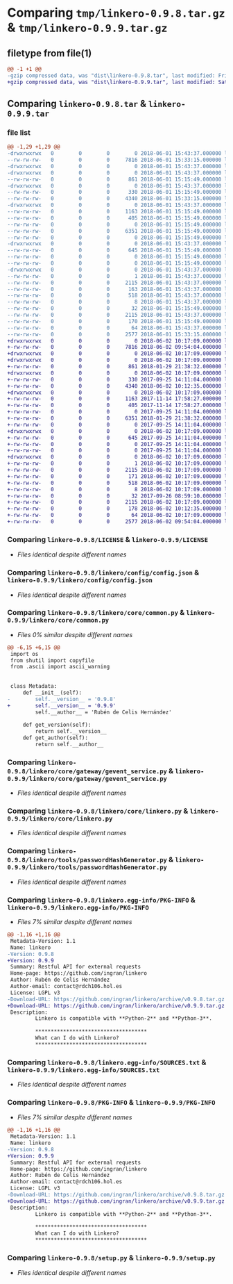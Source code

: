 # Comparing `tmp/linkero-0.9.8.tar.gz` & `tmp/linkero-0.9.9.tar.gz`

## filetype from file(1)

```diff
@@ -1 +1 @@
-gzip compressed data, was "dist\linkero-0.9.8.tar", last modified: Fri Jun  1 15:43:37 2018, max compression
+gzip compressed data, was "dist\linkero-0.9.9.tar", last modified: Sat Jun  2 10:17:09 2018, max compression
```

## Comparing `linkero-0.9.8.tar` & `linkero-0.9.9.tar`

### file list

```diff
@@ -1,29 +1,29 @@
-drwxrwxrwx   0        0        0        0 2018-06-01 15:43:37.000000 linkero-0.9.8/
--rw-rw-rw-   0        0        0     7816 2018-06-01 15:33:15.000000 linkero-0.9.8/LICENSE
-drwxrwxrwx   0        0        0        0 2018-06-01 15:43:37.000000 linkero-0.9.8/linkero/
-drwxrwxrwx   0        0        0        0 2018-06-01 15:43:37.000000 linkero-0.9.8/linkero/config/
--rw-rw-rw-   0        0        0      861 2018-06-01 15:15:49.000000 linkero-0.9.8/linkero/config/config.json
-drwxrwxrwx   0        0        0        0 2018-06-01 15:43:37.000000 linkero-0.9.8/linkero/core/
--rw-rw-rw-   0        0        0      330 2018-06-01 15:15:49.000000 linkero-0.9.8/linkero/core/ascii.py
--rw-rw-rw-   0        0        0     4340 2018-06-01 15:33:15.000000 linkero-0.9.8/linkero/core/common.py
-drwxrwxrwx   0        0        0        0 2018-06-01 15:43:37.000000 linkero-0.9.8/linkero/core/gateway/
--rw-rw-rw-   0        0        0     1163 2018-06-01 15:15:49.000000 linkero-0.9.8/linkero/core/gateway/gevent_service.py
--rw-rw-rw-   0        0        0      405 2018-06-01 15:15:49.000000 linkero-0.9.8/linkero/core/gateway/waitress_service.py
--rw-rw-rw-   0        0        0        0 2018-06-01 15:15:49.000000 linkero-0.9.8/linkero/core/gateway/__init__.py
--rw-rw-rw-   0        0        0     6351 2018-06-01 15:15:49.000000 linkero-0.9.8/linkero/core/linkero.py
--rw-rw-rw-   0        0        0        0 2018-06-01 15:15:49.000000 linkero-0.9.8/linkero/core/__init__.py
-drwxrwxrwx   0        0        0        0 2018-06-01 15:43:37.000000 linkero-0.9.8/linkero/tools/
--rw-rw-rw-   0        0        0      645 2018-06-01 15:15:49.000000 linkero-0.9.8/linkero/tools/passwordHashGenerator.py
--rw-rw-rw-   0        0        0        0 2018-06-01 15:15:49.000000 linkero-0.9.8/linkero/tools/__init__.py
--rw-rw-rw-   0        0        0        0 2018-06-01 15:15:49.000000 linkero-0.9.8/linkero/__init__.py
-drwxrwxrwx   0        0        0        0 2018-06-01 15:43:37.000000 linkero-0.9.8/linkero.egg-info/
--rw-rw-rw-   0        0        0        1 2018-06-01 15:43:37.000000 linkero-0.9.8/linkero.egg-info/dependency_links.txt
--rw-rw-rw-   0        0        0     2115 2018-06-01 15:43:37.000000 linkero-0.9.8/linkero.egg-info/PKG-INFO
--rw-rw-rw-   0        0        0      163 2018-06-01 15:43:37.000000 linkero-0.9.8/linkero.egg-info/requires.txt
--rw-rw-rw-   0        0        0      518 2018-06-01 15:43:37.000000 linkero-0.9.8/linkero.egg-info/SOURCES.txt
--rw-rw-rw-   0        0        0        8 2018-06-01 15:43:37.000000 linkero-0.9.8/linkero.egg-info/top_level.txt
--rw-rw-rw-   0        0        0       32 2018-06-01 15:15:49.000000 linkero-0.9.8/MANIFEST.in
--rw-rw-rw-   0        0        0     2115 2018-06-01 15:43:37.000000 linkero-0.9.8/PKG-INFO
--rw-rw-rw-   0        0        0      170 2018-06-01 15:15:49.000000 linkero-0.9.8/requirements.txt
--rw-rw-rw-   0        0        0       64 2018-06-01 15:43:37.000000 linkero-0.9.8/setup.cfg
--rw-rw-rw-   0        0        0     2577 2018-06-01 15:33:15.000000 linkero-0.9.8/setup.py
+drwxrwxrwx   0        0        0        0 2018-06-02 10:17:09.000000 linkero-0.9.9/
+-rw-rw-rw-   0        0        0     7816 2018-06-02 09:54:04.000000 linkero-0.9.9/LICENSE
+drwxrwxrwx   0        0        0        0 2018-06-02 10:17:09.000000 linkero-0.9.9/linkero/
+drwxrwxrwx   0        0        0        0 2018-06-02 10:17:09.000000 linkero-0.9.9/linkero/config/
+-rw-rw-rw-   0        0        0      861 2018-01-29 21:38:32.000000 linkero-0.9.9/linkero/config/config.json
+drwxrwxrwx   0        0        0        0 2018-06-02 10:17:09.000000 linkero-0.9.9/linkero/core/
+-rw-rw-rw-   0        0        0      330 2017-09-25 14:11:04.000000 linkero-0.9.9/linkero/core/ascii.py
+-rw-rw-rw-   0        0        0     4340 2018-06-02 10:12:35.000000 linkero-0.9.9/linkero/core/common.py
+drwxrwxrwx   0        0        0        0 2018-06-02 10:17:09.000000 linkero-0.9.9/linkero/core/gateway/
+-rw-rw-rw-   0        0        0     1163 2017-11-14 17:58:27.000000 linkero-0.9.9/linkero/core/gateway/gevent_service.py
+-rw-rw-rw-   0        0        0      405 2017-11-14 17:58:27.000000 linkero-0.9.9/linkero/core/gateway/waitress_service.py
+-rw-rw-rw-   0        0        0        0 2017-09-25 14:11:04.000000 linkero-0.9.9/linkero/core/gateway/__init__.py
+-rw-rw-rw-   0        0        0     6351 2018-01-29 21:38:32.000000 linkero-0.9.9/linkero/core/linkero.py
+-rw-rw-rw-   0        0        0        0 2017-09-25 14:11:04.000000 linkero-0.9.9/linkero/core/__init__.py
+drwxrwxrwx   0        0        0        0 2018-06-02 10:17:09.000000 linkero-0.9.9/linkero/tools/
+-rw-rw-rw-   0        0        0      645 2017-09-25 14:11:04.000000 linkero-0.9.9/linkero/tools/passwordHashGenerator.py
+-rw-rw-rw-   0        0        0        0 2017-09-25 14:11:04.000000 linkero-0.9.9/linkero/tools/__init__.py
+-rw-rw-rw-   0        0        0        0 2017-09-25 14:11:04.000000 linkero-0.9.9/linkero/__init__.py
+drwxrwxrwx   0        0        0        0 2018-06-02 10:17:09.000000 linkero-0.9.9/linkero.egg-info/
+-rw-rw-rw-   0        0        0        1 2018-06-02 10:17:09.000000 linkero-0.9.9/linkero.egg-info/dependency_links.txt
+-rw-rw-rw-   0        0        0     2115 2018-06-02 10:17:09.000000 linkero-0.9.9/linkero.egg-info/PKG-INFO
+-rw-rw-rw-   0        0        0      171 2018-06-02 10:17:09.000000 linkero-0.9.9/linkero.egg-info/requires.txt
+-rw-rw-rw-   0        0        0      518 2018-06-02 10:17:09.000000 linkero-0.9.9/linkero.egg-info/SOURCES.txt
+-rw-rw-rw-   0        0        0        8 2018-06-02 10:17:09.000000 linkero-0.9.9/linkero.egg-info/top_level.txt
+-rw-rw-rw-   0        0        0       32 2017-09-26 08:59:10.000000 linkero-0.9.9/MANIFEST.in
+-rw-rw-rw-   0        0        0     2115 2018-06-02 10:17:09.000000 linkero-0.9.9/PKG-INFO
+-rw-rw-rw-   0        0        0      178 2018-06-02 10:12:35.000000 linkero-0.9.9/requirements.txt
+-rw-rw-rw-   0        0        0       64 2018-06-02 10:17:09.000000 linkero-0.9.9/setup.cfg
+-rw-rw-rw-   0        0        0     2577 2018-06-02 09:54:04.000000 linkero-0.9.9/setup.py
```

### Comparing `linkero-0.9.8/LICENSE` & `linkero-0.9.9/LICENSE`

 * *Files identical despite different names*

### Comparing `linkero-0.9.8/linkero/config/config.json` & `linkero-0.9.9/linkero/config/config.json`

 * *Files identical despite different names*

### Comparing `linkero-0.9.8/linkero/core/common.py` & `linkero-0.9.9/linkero/core/common.py`

 * *Files 0% similar despite different names*

```diff
@@ -6,15 +6,15 @@
 import os
 from shutil import copyfile
 from .ascii import ascii_warning
 
 
 class Metadata:
     def __init__(self):
-        self.__version__ = '0.9.8'
+        self.__version__ = '0.9.9'
         self.__author__ = 'Rubén de Celis Hernández'
 
     def get_version(self):
         return self.__version__
     def get_author(self):
         return self.__author__
```

### Comparing `linkero-0.9.8/linkero/core/gateway/gevent_service.py` & `linkero-0.9.9/linkero/core/gateway/gevent_service.py`

 * *Files identical despite different names*

### Comparing `linkero-0.9.8/linkero/core/linkero.py` & `linkero-0.9.9/linkero/core/linkero.py`

 * *Files identical despite different names*

### Comparing `linkero-0.9.8/linkero/tools/passwordHashGenerator.py` & `linkero-0.9.9/linkero/tools/passwordHashGenerator.py`

 * *Files identical despite different names*

### Comparing `linkero-0.9.8/linkero.egg-info/PKG-INFO` & `linkero-0.9.9/linkero.egg-info/PKG-INFO`

 * *Files 7% similar despite different names*

```diff
@@ -1,16 +1,16 @@
 Metadata-Version: 1.1
 Name: linkero
-Version: 0.9.8
+Version: 0.9.9
 Summary: Restful API for external requests
 Home-page: https://github.com/ingran/linkero
 Author: Rubén de Celis Hernández
 Author-email: contact@rdch106.hol.es
 License: LGPL v3
-Download-URL: https://github.com/ingran/linkero/archive/v0.9.8.tar.gz
+Download-URL: https://github.com/ingran/linkero/archive/v0.9.9.tar.gz
 Description: 
         Linkero is compatible with **Python-2** and **Python-3**.
         
         ************************************
         What can I do with Linkero?
         ************************************
```

### Comparing `linkero-0.9.8/linkero.egg-info/SOURCES.txt` & `linkero-0.9.9/linkero.egg-info/SOURCES.txt`

 * *Files identical despite different names*

### Comparing `linkero-0.9.8/PKG-INFO` & `linkero-0.9.9/PKG-INFO`

 * *Files 7% similar despite different names*

```diff
@@ -1,16 +1,16 @@
 Metadata-Version: 1.1
 Name: linkero
-Version: 0.9.8
+Version: 0.9.9
 Summary: Restful API for external requests
 Home-page: https://github.com/ingran/linkero
 Author: Rubén de Celis Hernández
 Author-email: contact@rdch106.hol.es
 License: LGPL v3
-Download-URL: https://github.com/ingran/linkero/archive/v0.9.8.tar.gz
+Download-URL: https://github.com/ingran/linkero/archive/v0.9.9.tar.gz
 Description: 
         Linkero is compatible with **Python-2** and **Python-3**.
         
         ************************************
         What can I do with Linkero?
         ************************************
```

### Comparing `linkero-0.9.8/setup.py` & `linkero-0.9.9/setup.py`

 * *Files identical despite different names*

